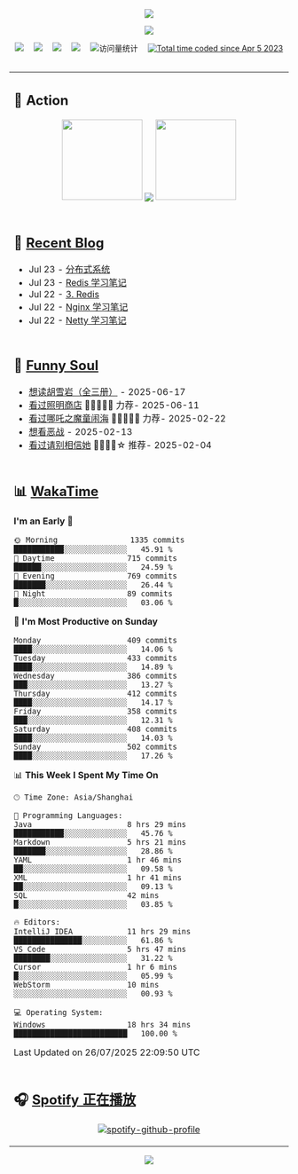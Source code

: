 <div align="center">

<img src="https://capsule-render.vercel.app/api?type=waving&color=timeGradient&height=300&&section=header&text=HI%20THERE!&fontSize=90&fontAlign=50&fontAlignY=30&desc=I%E2%80%99m%20@LI%20SIR%20%F0%9F%91%8B&descAlign=50&descSize=30&descAlignY=60&animation=twinkling" />

<div align="center">

  <!-- knock code pictures 敲代码的图片 -->
  <img order-radius="100px" src="https://img.lisir.me/image/my/001.gif"><br>

  <!-- profile logo 个人资料徽标 -->
  <div align="center">
    <a href="https://lisir.me/" title="点击跳转"><img src="https://img.shields.io/badge/Blog-%E4%B8%AA%E4%BA%BA%E5%8D%9A%E5%AE%A2-red"></a>&emsp;
    <a href="https://photo.lisir.me/" title="点击跳转"><img src="https://img.shields.io/badge/Photo-%E6%97%B6%E5%85%89%E7%9B%B8%E5%86%8C-blue"></a>&emsp;
    <a href="https://cloud.lisir.me/" title="点击跳转"><img src="https://img.shields.io/badge/Cloud%20Disk-%E6%88%91%E7%9A%84%E4%BA%91%E7%9B%98-green"></a>&emsp;
    <a href="https://nz.lisir.me/" title="点击跳转"><img src="https://img.shields.io/badge/%E5%93%AA%E5%90%92-%E7%9B%91%E6%8E%A7%E9%9D%A2%E6%9D%BF-blueviolet"></a>&emsp;
    <!-- visitor -->
    <img src="https://komarev.com/ghpvc/?username=wkwbk&label=Views&color=orange&style=flat" alt="访问量统计" />&emsp;
    <a href="https://wakatime.com/@2237354f-824a-4472-ae76-c1eca96c8908"><img src="https://wakatime.com/badge/user/2237354f-824a-4472-ae76-c1eca96c8908.svg" alt="Total time coded since Apr 5 2023" /></a>
  </div>

</div>

<br>

<div align="center">

<table>

<tr><td>

## 🚀 Action

<!-- github-readme-streak-stats 连续提交代码天数记录 -->
<div align="center">
  <img width="145" src="https://img.lisir.me/image/my/002.png">
  <img align="center" src="https://github-readme-stats.vercel.app/api?username=wkwbk&show_icons=true&theme=transparent">
  <img width="145" src="https://img.lisir.me/image/my/001.png">
</div>

<br>

</td></tr>

<tr><td>

<!-- 近期博客 -->
## 📃 [Recent Blog](https://lisir.me/)

<!-- feed start -->
- Jul 23 - [分布式系统](https://lisir.me/Notes/Stack/07.分布式系统)
- Jul 23 - [Redis 学习笔记](https://lisir.me/Notes/DB/Redis/00.Redis-学习笔记)
- Jul 22 - [3. Redis](https://lisir.me/Notes/DB/Redis/)
- Jul 22 - [Nginx 学习笔记](https://lisir.me/Notes/Stack/05.Nginx-学习笔记)
- Jul 22 - [Netty 学习笔记](https://lisir.me/Notes/Stack/06.Netty-学习笔记)
<!-- feed end -->

</td></tr>

<tr><td>

<!-- 豆瓣 -->
## 🤾 [Funny Soul](https://movie.douban.com/people/li778057151)

<!-- START_SECTION:douban -->
* <a href='https://book.douban.com/subject/1752349/' target='_blank'>想读胡雪岩（全三册）</a> - 2025-06-17
* <a href='https://movie.douban.com/subject/36318331/' target='_blank'>看过照明商店</a> 🌟🌟🌟🌟🌟 力荐- 2025-06-11
* <a href='https://movie.douban.com/subject/34780991/' target='_blank'>看过哪吒之魔童闹海</a> 🌟🌟🌟🌟🌟 力荐- 2025-02-22
* <a href='https://movie.douban.com/subject/10604851/' target='_blank'>想看恶战</a> - 2025-02-13
* <a href='https://movie.douban.com/subject/35295017/' target='_blank'>看过请别相信她</a> 🌟🌟🌟🌟☆ 推荐- 2025-02-04
<!-- END_SECTION:douban -->

</td></tr>

<tr><td>

<!-- wakatime 统计 -->
## 📊 [WakaTime](https://wakatime.com/@wkwbk)

<!--START_SECTION:waka-->
**I'm an Early 🐤** 

```text
🌞 Morning                1335 commits        ███████████░░░░░░░░░░░░░░   45.91 % 
🌆 Daytime                715 commits         ██████░░░░░░░░░░░░░░░░░░░   24.59 % 
🌃 Evening                769 commits         ███████░░░░░░░░░░░░░░░░░░   26.44 % 
🌙 Night                  89 commits          █░░░░░░░░░░░░░░░░░░░░░░░░   03.06 % 
```
📅 **I'm Most Productive on Sunday** 

```text
Monday                   409 commits         ████░░░░░░░░░░░░░░░░░░░░░   14.06 % 
Tuesday                  433 commits         ████░░░░░░░░░░░░░░░░░░░░░   14.89 % 
Wednesday                386 commits         ███░░░░░░░░░░░░░░░░░░░░░░   13.27 % 
Thursday                 412 commits         ████░░░░░░░░░░░░░░░░░░░░░   14.17 % 
Friday                   358 commits         ███░░░░░░░░░░░░░░░░░░░░░░   12.31 % 
Saturday                 408 commits         ████░░░░░░░░░░░░░░░░░░░░░   14.03 % 
Sunday                   502 commits         ████░░░░░░░░░░░░░░░░░░░░░   17.26 % 
```


📊 **This Week I Spent My Time On** 

```text
🕑︎ Time Zone: Asia/Shanghai

💬 Programming Languages: 
Java                     8 hrs 29 mins       ███████████░░░░░░░░░░░░░░   45.76 % 
Markdown                 5 hrs 21 mins       ███████░░░░░░░░░░░░░░░░░░   28.86 % 
YAML                     1 hr 46 mins        ██░░░░░░░░░░░░░░░░░░░░░░░   09.58 % 
XML                      1 hr 41 mins        ██░░░░░░░░░░░░░░░░░░░░░░░   09.13 % 
SQL                      42 mins             █░░░░░░░░░░░░░░░░░░░░░░░░   03.85 % 

🔥 Editors: 
IntelliJ IDEA            11 hrs 29 mins      ███████████████░░░░░░░░░░   61.86 % 
VS Code                  5 hrs 47 mins       ████████░░░░░░░░░░░░░░░░░   31.22 % 
Cursor                   1 hr 6 mins         █░░░░░░░░░░░░░░░░░░░░░░░░   05.99 % 
WebStorm                 10 mins             ░░░░░░░░░░░░░░░░░░░░░░░░░   00.93 % 

💻 Operating System: 
Windows                  18 hrs 34 mins      █████████████████████████   100.00 % 
```


 Last Updated on 26/07/2025 22:09:50 UTC
<!--END_SECTION:waka-->

</td></tr>

<tr><td>

## 🎧 [Spotify 正在播放](https://open.spotify.com/user/31s4ftvnfnus65uynvxmxu7rkfom)

<div align="center">

  [![spotify-github-profile](https://spotify-github-profile.kittinanx.com/api/view?uid=31s4ftvnfnus65uynvxmxu7rkfom&cover_image=true&theme=default&show_offline=true&background_color=121212&interchange=true&bar_color_cover=true)](https://spotify-github-profile.kittinanx.com/api/view?uid=31s4ftvnfnus65uynvxmxu7rkfom&redirect=true)

</div>

</td></tr>

</table>

</div>

<img src="https://capsule-render.vercel.app/api?type=waving&color=timeGradient&height=300&&section=footer&text=THE%20END!&fontSize=90&fontAlign=50&fontAlignY=70&desc=Hope%20your%20program%20is%20bug-free!&descAlign=50&descSize=30&descAlignY=40&animation=twinkling" />

</div>
